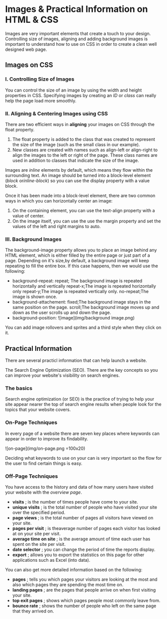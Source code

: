 # Images & Practical Information on HTML & CSS

Images are very important elements that create a touch to your design. Controlling size of images, aligning and adding background images is important to understand how to use on CSS in order to create a clean well designed web page.

## Images on CSS

### I. Controlling Size of Images

You can control the size of an image by using the width and height properties in CSS. Specifying images by creating an *ID* or *class* can really help the page load more smoothly.

### II. Aligning & Centering Images using CSS

There are two efficient ways in **aligning** your images on CSS through the float property.

1. The float property is added to the class that was created to represent the size of the image (such as the small class in our example).
2. New classes are created with names such as align-left or align-right to align the images to the left or right of the page. These class names are used in addition to classes that indicate the size of the image.

Images are *inline* elements by default, which means they flow within the surrounding text. An image should be turned into a block-level element (*block* or*inline-block*) so you can use the display property with a value block.

Once it has been made into a block-level element, there are two common ways in which you can horizontally center an image:

1. On the containing element, you can use the text-align property with a value of center.
2. On the image itself, you can use the use the margin property and set the values of the left and right margins to auto.

### III. Background Images

The background-image property allows you to place an image behind any HTML element, which is either filled by the entire page or just part of a page. Depending on it's size,by default, a background image will keep repeating to fill the entire box. If this case happens, then we would use the following:

- background-repeat:
     repeat; The background image is repeated horizontally and vertically
     repeat-x;The image is repeated horizontally only
     repeat-y;The image is repeated vertically only.
     no-repeat;The image is shown once.
- background-attachement:
    fixed;The background image stays in the same position on the page.
    scroll;The background image moves up and down as the user scrolls up and down the page.
- background-position:
![image](img/background image.png)

You can add image rollovers and sprites and a third style when they click on it.

## Practical Information

There are several practicl information that can help launch a website.

The Search Engine Optimization (SEO). There are the key concepts so you can improve your website's visibility on search engines.

### The basics

Search engine optimization (or SEO) is the practice of trying
to help your site appear nearer the top of search engine results when people look for the topics that your website covers.

### On-Page Techniques

In every page of a website there are seven key places where keywords can appear in order to improve its findability.

![on-page](img/on-page.png =100x20)

Deciding what keywords to use on your can is very important so the flow for the user to find certain things is easy.

### Off-Page Techniques

You have access to the history and data of how many users have visited your website with the *overview page*.

- **visits** ; is the number of times people have come to your site.
- **unique visits** ; is the total number of people who have visited your site over the specified period.
- **page views** ; is the total number of pages all visitors have viewed on your site.
- **pages per visit** ; is theaverage number of pages each visitor has looked at on your site per visit.
- **average time on site** ; is the average amount of time each user has spent on the site per visit.
- **date selector** ; you can change the period of time the reports display.
- **export** ; allows you to export the statistics on this page for other applications such as Excel (into data).

You can also get more detailed information based on the following:

- **pages** ; tells you which pages your visitors are looking at the most and also which pages they are spending the most time on.
- **landing pages** ; are the pages that people arrive on when first visiting your site.
- **top exit pages** ; shows which pages people most commonly leave from.
- **bounce rate** ;  shows the number of people who left on the same page that they arrived on.